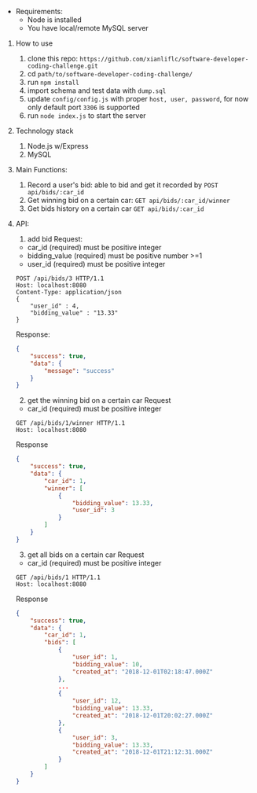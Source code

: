  
 - Requirements:
    - Node is installed
    - You have local/remote MySQL server

1. How to use
    1. clone this repo: `https://github.com/xianliflc/software-developer-coding-challenge.git`
    2. cd `path/to/software-developer-coding-challenge/`
    3. run `npm install`
    4. import schema and test data with `dump.sql`
    5. update `config/config.js` with proper `host, user, password`, for now only default port `3306` is supported
    6. run `node index.js` to start the server
   
2. Technology stack
    1. Node.js w/Express
    2. MySQL

3. Main Functions:
    1. Record a user's bid: able to bid and get it recorded by `POST api/bids/:car_id`
    2. Get winning bid on a certain car:  `GET api/bids/:car_id/winner`
    3. Get bids history on a certain car `GET api/bids/:car_id`

4. API:
    1. add bid
    Request: 
    - car_id (required) must be positive integer
    - bidding_value (required) must be positive number >=1
    - user_id (required) must be positive integer
    ```http
    POST /api/bids/3 HTTP/1.1
    Host: localhost:8080
    Content-Type: application/json
    {
        "user_id" : 4,
        "bidding_value" : "13.33"
    }
    ```
    Response:
    ```json
    {
        "success": true,
        "data": {
            "message": "success"
        }
    }
    ```

    2. get the winning bid on a certain car
    Request
    - car_id (required) must be positive integer
    ```http
    GET /api/bids/1/winner HTTP/1.1
    Host: localhost:8080
    ```
    Response
    ```json
    {
        "success": true,
        "data": {
            "car_id": 1,
            "winner": [
                {
                    "bidding_value": 13.33,
                    "user_id": 3
                }
            ]
        }
    }
    ```

    3. get all bids on a certain car
    Request
    - car_id (required) must be positive integer
    ```http
    GET /api/bids/1 HTTP/1.1
    Host: localhost:8080
    ```
    Response
    ```json
    {
        "success": true,
        "data": {
            "car_id": 1,
            "bids": [
                {
                    "user_id": 1,
                    "bidding_value": 10,
                    "created_at": "2018-12-01T02:18:47.000Z"
                },
                ...
                {
                    "user_id": 12,
                    "bidding_value": 13.33,
                    "created_at": "2018-12-01T20:02:27.000Z"
                },
                {
                    "user_id": 3,
                    "bidding_value": 13.33,
                    "created_at": "2018-12-01T21:12:31.000Z"
                }
            ]
        }
    }
```